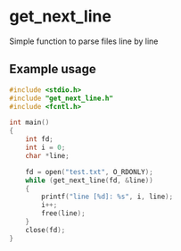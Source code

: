 # get_next_line
Simple function to parse files line by line

## Example usage
```C
#include <stdio.h>
#include "get_next_line.h"
#include <fcntl.h>

int main()
{
	int fd;
	int i = 0;
	char *line;

	fd = open("test.txt", O_RDONLY);
	while (get_next_line(fd, &line))
	{
		printf("line [%d]: %s", i, line);
		i++;
		free(line);
	}
	close(fd);
}
```

